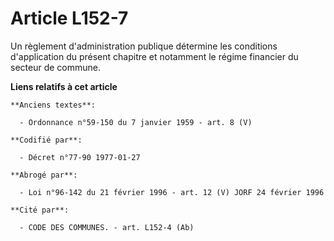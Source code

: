 # Article L152-7

Un règlement d'administration publique détermine les conditions d'application du présent chapitre et notamment le régime
financier du secteur de commune.

**Liens relatifs à cet article**

	**Anciens textes**:

	  - Ordonnance n°59-150 du 7 janvier 1959 - art. 8 (V)

	**Codifié par**:

	  - Décret n°77-90 1977-01-27

	**Abrogé par**:

	  - Loi n°96-142 du 21 février 1996 - art. 12 (V) JORF 24 février 1996

	**Cité par**:

	  - CODE DES COMMUNES. - art. L152-4 (Ab)
